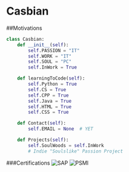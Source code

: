 # Casbian
##Motivations 
```python
class Casbian:
    def __init__(self):
        self.PASSION = "IT"
        self.WORK = "IT"
        self.SOUL = "PC"
        self.InWork = True

    def learningToCode(self):
        self.Python = True
        self.CS = True  
        self.CPP = True  
        self.Java = True
        self.HTML = True
        self.CSS = True

    def Contact(self):
        self.EMAIL = None  # YET

    def Projects(self):
        self.SoulWoods = self.InWork
        # Indie "Soulslike" Passion Project
```
###Certifications
![SAP](https://i.ibb.co/G33B9SWX/Screenshot-2025-02-15-at-23-58-50-Kai-SAP-CERT-pdf.png)
![PSMI](https://i.ibb.co/ySsR2Dn/PSMI.png)
